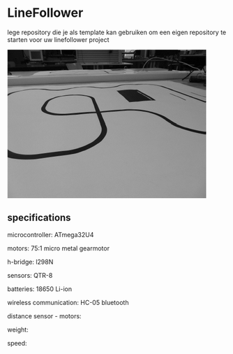 # LineFollower

lege repository die je als template kan gebruiken om een eigen repository te starten voor uw linefollower project

![A description of my image](images/empty.png)

  
## specifications

microcontroller: ATmega32U4

motors: 75:1 micro metal gearmotor

h-bridge: l298N

sensors: QTR-8

batteries: 18650 Li-ion

wireless communication: HC-05 bluetooth

distance sensor - motors: 

weight:

speed: 

